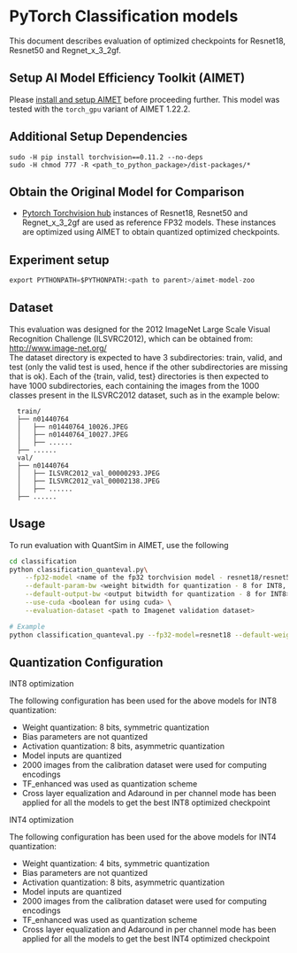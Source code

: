 # PyTorch Classification models
This document describes evaluation of optimized checkpoints for Resnet18, Resnet50 and Regnet_x_3_2gf.

## Setup AI Model Efficiency Toolkit (AIMET)
Please [install and setup AIMET](https://github.com/quic/aimet/blob/release-aimet-1.22/packaging/install.md) before proceeding further.
This model was tested with the `torch_gpu` variant of AIMET 1.22.2.

## Additional Setup Dependencies
```
sudo -H pip install torchvision==0.11.2 --no-deps
sudo -H chmod 777 -R <path_to_python_package>/dist-packages/*
```

## Obtain the Original Model for Comparison
- [Pytorch Torchvision hub](https://pytorch.org/vision/0.11/models.html#classification) instances of Resnet18, Resnet50 and Regnet_x_3_2gf are used as reference FP32 models. These instances are optimized using AIMET to obtain quantized optimized checkpoints.

## Experiment setup
```python
export PYTHONPATH=$PYTHONPATH:<path to parent>/aimet-model-zoo
```

## Dataset
This evaluation was designed for the 2012 ImageNet Large Scale Visual Recognition Challenge (ILSVRC2012), which can be obtained from: http://www.image-net.org/  
The dataset directory is expected to have 3 subdirectories: train, valid, and test (only the valid test is used, hence if the other subdirectories are missing that is ok).
Each of the {train, valid, test} directories is then expected to have 1000 subdirectories, each containing the images from the 1000 classes present in the ILSVRC2012 dataset, such as in the example below:

```
  train/
  ├── n01440764
  │   ├── n01440764_10026.JPEG
  │   ├── n01440764_10027.JPEG
  │   ├── ......
  ├── ......
  val/
  ├── n01440764
  │   ├── ILSVRC2012_val_00000293.JPEG
  │   ├── ILSVRC2012_val_00002138.JPEG
  │   ├── ......
  ├── ......
```

## Usage
To run evaluation with QuantSim in AIMET, use the following
```bash
cd classification
python classification_quanteval.py\
	--fp32-model <name of the fp32 torchvision model - resnet18/resnet50/regnet_x_3_2gf> \
	--default-param-bw <weight bitwidth for quantization - 8 for INT8, 4 for INT4> \
	--default-output-bw <output bitwidth for quantization - 8 for INT8> \
	--use-cuda <boolean for using cuda> \
	--evaluation-dataset <path to Imagenet validation dataset>

# Example
python classification_quanteval.py --fp32-model=resnet18 --default-weight-bw=8 --default-output-bw=8 --use-cuda=True --evaluation-dataset=<path_to_ImageNet_val_dataset>
```

## Quantization Configuration
INT8 optimization

The following configuration has been used for the above models for INT8 quantization:
- Weight quantization: 8 bits, symmetric quantization
- Bias parameters are not quantized
- Activation quantization: 8 bits, asymmetric quantization
- Model inputs are quantized
- 2000 images from the calibration dataset were used for computing encodings
- TF_enhanced was used as quantization scheme
- Cross layer equalization and Adaround in per channel mode has been applied for all the models to get the best INT8 optimized checkpoint

INT4 optimization

The following configuration has been used for the above models for INT4 quantization:
- Weight quantization: 4 bits, symmetric quantization
- Bias parameters are not quantized
- Activation quantization: 8 bits, asymmetric quantization
- Model inputs are quantized
- 2000 images from the calibration dataset were used for computing encodings
- TF_enhanced was used as quantization scheme
- Cross layer equalization and Adaround in per channel mode has been applied for all the models to get the best INT4 optimized checkpoint
